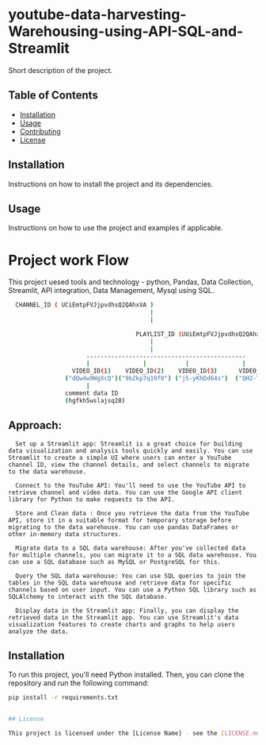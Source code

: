 # youtube-data-harvesting-Warehousing-using-API-SQL-and-Streamlit

Short description of the project.

## Table of Contents

- [Installation](#installation)
- [Usage](#usage)
- [Contributing](#contributing)
- [License](#license)

## Installation

Instructions on how to install the project and its dependencies.

## Usage

Instructions on how to use the project and examples if applicable.


# Project work Flow

This project uesed tools and technology - python, Pandas, Data Collection, Streamlit, API integration, Data Management, Mysql using SQL.


```sh
  CHANNEL_ID ( UCiEmtpFVJjpvdhsQ2QAhxVA )
                                        |
                                        |

                                    PLAYLIST_ID (UUiEmtpFVJjpvdhsQ2QAhxVA)
                                        |
                                        |
                      ---------------------------------------------
                      |               |           |               |
                  VIDEO_ID(1)    VIDEO_ID(2)    VIDEO_ID(3)      VIDEO_ID(4)
                ("dQw4w9WgXcQ")("9bZkp7q19f0") ("j5-yKhDd64s")  ("QH2-TGUlwu4")
                      |
                comment data ID
                (hgfkh5wslajsq28) 
```

## Approach:

      Set up a Streamlit app: Streamlit is a great choice for building data visualization and analysis tools quickly and easily. You can use Streamlit to create a simple UI where users can enter a YouTube channel ID, view the channel details, and select channels to migrate to the data warehouse.
      
      Connect to the YouTube API: You'll need to use the YouTube API to retrieve channel and video data. You can use the Google API client library for Python to make requests to the API.
      
      Store and Clean data : Once you retrieve the data from the YouTube API, store it in a suitable format for temporary storage before migrating to the data warehouse. You can use pandas DataFrames or other in-memory data structures.
      
      Migrate data to a SQL data warehouse: After you've collected data for multiple channels, you can migrate it to a SQL data warehouse. You can use a SQL database such as MySQL or PostgreSQL for this.
      
      Query the SQL data warehouse: You can use SQL queries to join the tables in the SQL data warehouse and retrieve data for specific channels based on user input. You can use a Python SQL library such as SQLAlchemy to interact with the SQL database.
      
      Display data in the Streamlit app: Finally, you can display the retrieved data in the Streamlit app. You can use Streamlit's data visualization features to create charts and graphs to help users analyze the data.


## Installation

To run this project, you'll need Python installed. Then, you can clone the repository and run the following command:

```sh
pip install -r requirements.txt


## License

This project is licensed under the [License Name] - see the [LICENSE.md](LICENSE.md) file for details.
